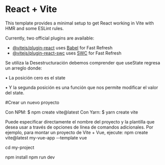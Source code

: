 # React + Vite

This template provides a minimal setup to get React working in Vite with HMR and some ESLint rules.

Currently, two official plugins are available:

- [@vitejs/plugin-react](https://github.com/vitejs/vite-plugin-react/blob/main/packages/plugin-react/README.md) uses [Babel](https://babeljs.io/) for Fast Refresh
- [@vitejs/plugin-react-swc](https://github.com/vitejs/vite-plugin-react-swc) uses [SWC](https://swc.rs/) for Fast Refresh

Se utiliza la Desestructuración
debemos comprender que useState regresa un arreglo donde:

•	La posición cero es el state

•	Y la segunda posición es una función que nos permite modificar el valor del state.

#Crear un nuevo proyecto
 
Con NPM:
$ npm create vite@latest
Con Yarn: 
$ yarn create vite

Puede especificar directamente el nombre del proyecto y la plantilla que desea usar a través de opciones de línea de comandos adicionales. Por ejemplo, para montar un proyecto de Vite + Vue, ejecute:
npm create vite@latest my-vue-app --template vue

cd my-project

npm install
npm run dev
